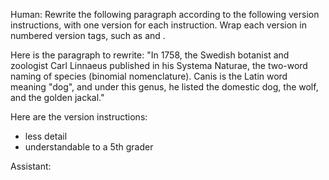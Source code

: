 Human: Rewrite the following paragraph according to the following version instructions, with one version for each instruction. Wrap each version in numbered version tags, such as <version1> and <version2>.

Here is the paragraph to rewrite:
"In 1758, the Swedish botanist and zoologist Carl Linnaeus published in his Systema Naturae, the two-word naming of species (binomial nomenclature). Canis is the Latin word meaning "dog", and under this genus, he listed the domestic dog, the wolf, and the golden jackal."

Here are the version instructions:
- less detail
- understandable to a 5th grader

Assistant:
